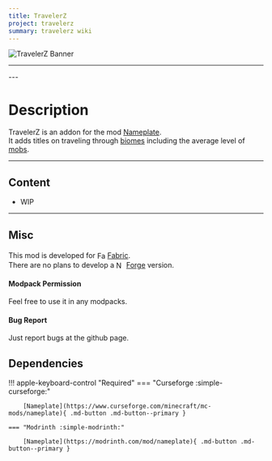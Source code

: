```yaml
---
title: TravelerZ
project: travelerz
summary: travelerz wiki
---
```

<script src="/wiki/javascripts/data.js"></script>
<script src="/wiki/javascripts/sidebar.js" id="travelerz"></script>

![TravelerZ Banner](/wiki/assets/general/banner/travelerzbanner.png)

---
<div id="showcase-gallery" modid="travelerz" image_1="travelerz_image_1"></div>
<script src="/wiki/javascripts/showcase.js"></script>
---

# Description
TravelerZ is an addon for the mod [Nameplate](/wiki/mods/Nameplate/).  
It adds titles on traveling through [biomes](https://minecraft.wiki/w/Biome) including the average level of [mobs](https://minecraft.wiki/w/Mob).

---
## Content
- WIP
<!-- - [Block List](/wiki/mods/travelerz/Blocks/#list-of-blocks)
- [Entity List](/wiki/mods/travelerz/Entities/#list-of-entities)
- [Item List](/wiki/mods/travelerz/Items/#list-of-items)
- [Structure List](/wiki/mods/travelerz/Structures/#list-of-structures) -->
  
---
## Misc
This mod is developed for <img src="https://fabricmc.net/assets/logo.png" alt="Fabric" width="16" height="16" style="position: relative; top: 3px;"> [Fabric](https://fabricmc.net/).  
There are no plans to develop a <img src="https://neoforged.net/img/authors/neoforged.png" alt="NeoForged" width="16" height="16" style="position: relative; top: 3px;"> [Forge](https://neoforged.net/) version.  

#### Modpack Permission
Feel free to use it in any modpacks.  

#### Bug Report
Just report bugs at the github page.  

## Dependencies

!!! apple-keyboard-control "Required"
    === "Curseforge :simple-curseforge:"

        [Nameplate](https://www.curseforge.com/minecraft/mc-mods/nameplate){ .md-button .md-button--primary }

    === "Modrinth :simple-modrinth:"

        [Nameplate](https://modrinth.com/mod/nameplate){ .md-button .md-button--primary }
